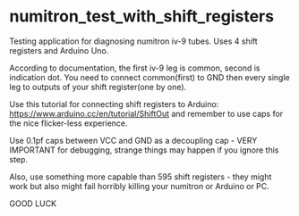 # numitron_test_with_shift_registers
Testing application for diagnosing numitron iv-9 tubes. Uses 4 shift registers and Arduino Uno.

According to documentation, the first iv-9 leg is common, second is indication dot. You need to connect common(first) to GND then every single leg to outputs of your shift register(one by one).

Use this tutorial for connecting shift registers to Arduino: https://www.arduino.cc/en/tutorial/ShiftOut and remember to use caps for the nice flicker-less experience.

Use 0.1pf caps between VCC and GND as a decoupling cap - VERY IMPORTANT for debugging, strange things may happen if you ignore this step.

Also, use something more capable than 595 shift registers - they might work but also might fail horribly killing your numitron or Arduino or PC.

GOOD LUCK
